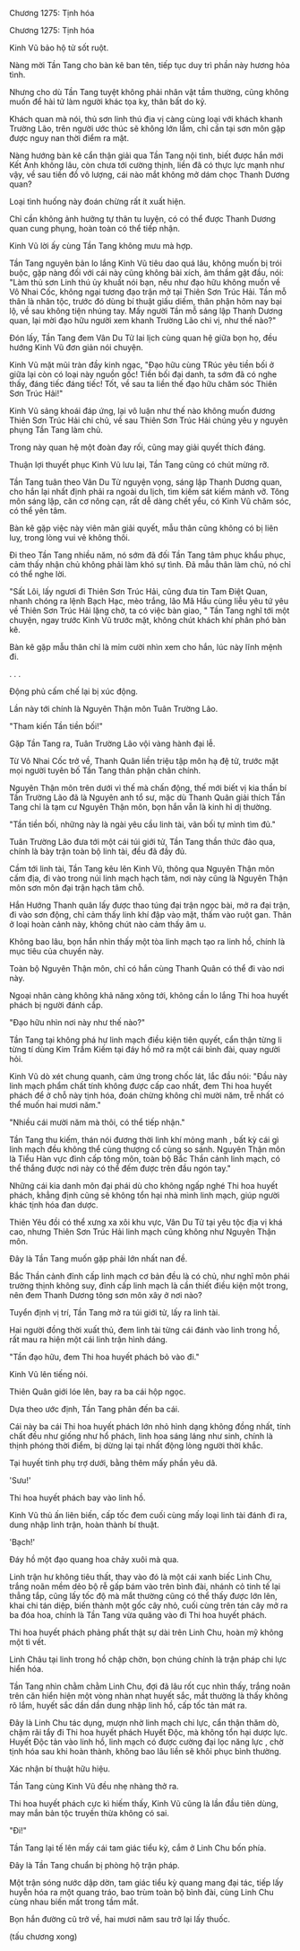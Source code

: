 




Chương 1275: Tịnh hóa


Chương 1275: Tịnh hóa

Kinh Vũ bảo hộ tử sốt ruột.

Nàng mời Tần Tang cho bàn kê ban tên, tiếp tục duy trì phần này hương hỏa tình.

Nhưng cho dù Tần Tang tuyệt không phải nhân vật tầm thường, cũng không muốn để hài tử làm người khác tọa kỵ, thân bất do kỷ.

Khách quan mà nói, thủ sơn linh thú địa vị càng cùng loại với khách khanh Trường Lão, trên người ước thúc sẽ không lớn lắm, chỉ cần tại sơn môn gặp được nguy nan thời điểm ra mặt.

Nàng hướng bàn kê cẩn thận giải qua Tần Tang nội tình, biết được hắn mới Kết Anh không lâu, còn chưa tới cường thịnh, liền đã có thực lực mạnh như vậy, về sau tiền đồ vô lượng, cái nào mắt không mở dám chọc Thanh Dương quan?

Loại tình huống này đoán chừng rất ít xuất hiện.

Chỉ cần không ảnh hưởng tự thân tu luyện, có có thể được Thanh Dương quan cung phụng, hoàn toàn có thể tiếp nhận.

Kinh Vũ lời ấy cùng Tần Tang không mưu mà hợp.

Tần Tang nguyên bản lo lắng Kinh Vũ tiêu dao quá lâu, không muốn bị trói buộc, gặp nàng đối với cái này cũng không bài xích, âm thầm gật đầu, nói: "Làm thủ sơn Linh thú ủy khuất nói bạn, nếu như đạo hữu không muốn về Vô Nhai Cốc, không ngại tương đạo trận mở tại Thiên Sơn Trúc Hải. Tần mỗ thân là nhân tộc, trước đó dùng bí thuật giấu diếm, thân phận hôm nay bại lộ, về sau không tiện nhúng tay. Mấy người Tần mỗ sáng lập Thanh Dương quan, lại mời đạo hữu người xem khanh Trường Lão chi vị, như thế nào?"

Đón lấy, Tần Tang đem Vân Du Tử lai lịch cùng quan hệ giữa bọn họ, đều hướng Kinh Vũ đơn giản nói chuyện.

Kinh Vũ mặt mũi tràn đầy kinh ngạc, "Đạo hữu cùng TRúc yêu tiền bối ở giữa lại còn có loại này nguồn gốc! Tiền bối đại danh, ta sớm đã có nghe thấy, đáng tiếc đáng tiếc! Tốt, về sau ta liền thế đạo hữu chăm sóc Thiên Sơn Trúc Hải!"

Kinh Vũ sảng khoái đáp ứng, lại vô luận như thế nào không muốn đương Thiên Sơn Trúc Hải chi chủ, về sau Thiên Sơn Trúc Hải chúng yêu y nguyên phụng Tần Tang làm chủ.

Trong này quan hệ một đoàn đay rối, cũng may giải quyết thích đáng.

Thuận lợi thuyết phục Kinh Vũ lưu lại, Tần Tang cũng có chút mừng rỡ.

Tần Tang tuân theo Vân Du Tử nguyện vọng, sáng lập Thanh Dương quan, cho hắn lại nhất định phải ra ngoài du lịch, tìm kiếm sát kiếm mảnh vỡ. Tông môn sáng lập, căn cơ nông cạn, rất dễ dàng chết yểu, có Kinh Vũ chăm sóc, có thể yên tâm.

Bàn kê gặp việc này viên mãn giải quyết, mẫu thân cũng không có bị liên luỵ, trong lòng vui vẻ không thôi.

Đi theo Tần Tang nhiều năm, nó sớm đã đối Tần Tang tâm phục khẩu phục, cảm thấy nhận chủ không phải làm khó sự tình. Đã mẫu thân làm chủ, nó chỉ có thể nghe lời.

"Sất Lôi, lấy ngươi đi Thiên Sơn Trúc Hải, cũng đưa tin Tam Điệt Quan, nhanh chóng ra lệnh Bạch Hạc, mèo trắng, lão Mã Hầu cùng liễu yêu tứ yêu về Thiên Sơn Trúc Hải lặng chờ, ta có việc bàn giao, " Tần Tang nghĩ tới một chuyện, ngay trước Kinh Vũ trước mặt, không chút khách khí phân phó bàn kê.

Bàn kê gặp mẫu thân chỉ là mỉm cười nhìn xem cho hắn, lúc này lĩnh mệnh đi.

. . .

Động phủ cấm chế lại bị xúc động.

Lần này tới chính là Nguyên Thận môn Tuân Trường Lão.

"Tham kiến Tần tiền bối!"

Gặp Tần Tang ra, Tuân Trường Lão vội vàng hành đại lễ.

Từ Vô Nhai Cốc trở về, Thanh Quân liền triệu tập môn hạ đệ tử, trước mặt mọi người tuyên bố Tần Tang thân phận chân chính.

Nguyên Thận môn trên dưới vì thế mà chấn động, thế mới biết vị kia thần bí Tần Trường Lão đã là Nguyên anh tổ sư, mặc dù Thanh Quân giải thích Tần Tang chỉ là tạm cư Nguyên Thận môn, bọn hắn vẫn là kinh hỉ dị thường.

"Tần tiền bối, những này là ngài yêu cầu linh tài, vãn bối tự mình tìm đủ."

Tuân Trường Lão đưa tới một cái túi giới tử, Tần Tang thần thức đảo qua, chính là bày trận toàn bộ linh tài, đều đã đầy đủ.

Cầm tới linh tài, Tần Tang kêu lên Kinh Vũ, thông qua Nguyên Thận môn cấm địa, đi vào trong núi linh mạch hạch tâm, nơi này cũng là Nguyên Thận môn sơn môn đại trận hạch tâm chỗ.

Hắn Hướng Thanh quân lấy được thao túng đại trận ngọc bài, mở ra đại trận, đi vào sơn động, chỉ cảm thấy linh khí đập vào mặt, thấm vào ruột gan. Thân ở loại hoàn cảnh này, không chút nào cảm thấy âm u.

Không bao lâu, bọn hắn nhìn thấy một tòa linh mạch tạo ra linh hồ, chính là mục tiêu của chuyến này.

Toàn bộ Nguyên Thận môn, chỉ có hắn cùng Thanh Quân có thể đi vào nơi này.

Ngoại nhân càng không khả năng xông tới, không cần lo lắng Thi hoa huyết phách bị người đánh cắp.

"Đạo hữu nhìn nơi này như thế nào?"

Tần Tang tại không phá hư linh mạch điều kiện tiên quyết, cẩn thận từng li từng tí dùng Kim Trầm Kiếm tại đáy hồ mở ra một cái bình đài, quay người hỏi.

Kinh Vũ dò xét chung quanh, cảm ứng trong chốc lát, lắc đầu nói: "Đầu này linh mạch phẩm chất tính không được cấp cao nhất, đem Thi hoa huyết phách để ở chỗ này tịnh hóa, đoán chừng không chỉ mười năm, trễ nhất có thể muốn hai mươi năm."

"Nhiều cái mười năm mà thôi, có thể tiếp nhận."

Tần Tang thu kiếm, thán nói đương thời linh khí mỏng manh , bất kỳ cái gì linh mạch đều không thể cùng thượng cổ cùng so sánh. Nguyên Thận môn là Tiểu Hàn vực đỉnh cấp tông môn, toàn bộ Bắc Thần cảnh linh mạch, có thể thắng được nơi này có thể đếm được trên đầu ngón tay."

Những cái kia danh môn đại phái dù cho không ngấp nghé Thi hoa huyết phách, khẳng định cũng sẽ không tổn hại nhà mình linh mạch, giúp người khác tịnh hóa đan dược.

Thiên Yêu đồi có thể xưng xa xôi khu vực, Vân Du Tử tại yêu tộc địa vị khá cao, nhưng Thiên Sơn Trúc Hải linh mạch cũng không như Nguyên Thận môn.

Đây là Tần Tang muốn gặp phải lớn nhất nan đề.

Bắc Thần cảnh đỉnh cấp linh mạch cơ bản đều là có chủ, như nghĩ môn phái trường thịnh không suy, đỉnh cấp linh mạch là cần thiết điều kiện một trong, nên đem Thanh Dương tông sơn môn xây ở nơi nào?

Tuyển định vị trí, Tần Tang mở ra túi giới tử, lấy ra linh tài.

Hai người đồng thời xuất thủ, đem linh tài từng cái đánh vào linh trong hồ, rất mau ra hiện một cái linh trận hình dáng.

"Tần đạo hữu, đem Thi hoa huyết phách bỏ vào đi."

Kinh Vũ lên tiếng nói.

Thiên Quân giới lóe lên, bay ra ba cái hộp ngọc.

Dựa theo ước định, Tần Tang phân đến ba cái.

Cái này ba cái Thi hoa huyết phách lớn nhỏ hình dạng không đồng nhất, tính chất đều như giống như hổ phách, linh hoa sáng láng như sinh, chính là thịnh phóng thời điểm, bị dừng lại tại nhất động lòng người thời khắc.

Tại huyết tinh phụ trợ dưới, bằng thêm mấy phần yêu dã.

'Sưu!'

Thi hoa huyết phách bay vào linh hồ.

Kinh Vũ thủ ấn liên biến, cấp tốc đem cuối cùng mấy loại linh tài đánh đi ra, dung nhập linh trận, hoàn thành bí thuật.

'Bạch!'

Đáy hồ một đạo quang hoa chảy xuôi mà qua.

Linh trận hư không tiêu thất, thay vào đó là một cái xanh biếc Linh Chu, trắng noãn mềm dẻo bộ rễ gấp bám vào trên bình đài, nhánh cỏ tinh tế lại thẳng tắp, cũng lấy tốc độ mà mắt thường cũng có thể thấy được lớn lên, khai chi tán diệp, biến thành một gốc cây nhỏ, cuối cùng trên tán cây mở ra ba đóa hoa, chính là Tần Tang vừa quăng vào đi Thi hoa huyết phách.

Thi hoa huyết phách phảng phất thật sự dài trên Linh Chu, hoàn mỹ không một tì vết.

Linh Châu tại linh trong hồ chập chờn, bọn chúng chính là trận pháp chi lực hiển hóa.

Tần Tang nhìn chằm chằm Linh Chu, đợi đã lâu rốt cục nhìn thấy, trắng noãn trên căn hiển hiện một vòng nhàn nhạt huyết sắc, mắt thường là thấy không rõ lắm, huyết sắc dần dần dung nhập linh hồ, cấp tốc tản mát ra.

Đây là Linh Chu tác dụng, mượn nhờ linh mạch chi lực, cẩn thận thăm dò, chậm rãi tẩy đi Thi hoa huyết phách Huyết Độc, mà không tổn hại dược lực. Huyết Độc tản vào linh hồ, linh mạch có được cường đại lọc năng lực , chờ tịnh hóa sau khi hoàn thành, không bao lâu liền sẽ khôi phục bình thường.

Xác nhận bí thuật hữu hiệu.

Tần Tang cùng Kinh Vũ đều nhẹ nhàng thở ra.

Thi hoa huyết phách cực kì hiếm thấy, Kinh Vũ cũng là lần đầu tiên dùng, may mắn bản tộc truyền thừa không có sai.

"Đi!"

Tần Tang lại tế lên mấy cái tam giác tiểu kỳ, cắm ở Linh Chu bốn phía.

Đây là Tần Tang chuẩn bị phòng hộ trận pháp.

Một trận sóng nước dập dờn, tam giác tiểu kỳ quang mang đại tác, tiếp lấy huyễn hóa ra một quang tráo, bao trùm toàn bộ bình đài, cùng Linh Chu cùng nhau biến mất trong tầm mắt.

Bọn hắn đường cũ trở về, hai mươi năm sau trở lại lấy thuốc.

(tấu chương xong)




